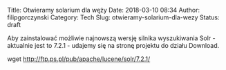 Title: Otwieramy solarium dla węży
Date: 2018-03-10 08:34
Author: filipgorczynski
Category: Tech
Slug: otwieramy-solarium-dla-wezy
Status: draft

Aby zainstalować możliwie najnowszą wersję silnika wyszukiwania Solr - aktualnie jest to 7.2.1 - udajemy się na stronę projektu do działu Download.

wget http://ftp.ps.pl/pub/apache/lucene/solr/7.2.1/

 
